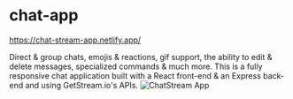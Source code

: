 # chat-app

https://chat-stream-app.netlify.app/

Direct & group chats, emojis & reactions, gif support, the ability to edit & delete messages, specialized commands & much more.
This is a fully responsive chat application built with a React front-end & an Express back-end and using GetStream.io's APIs. 
![ChatStream App](https://user-images.githubusercontent.com/44801711/176103078-7ab3fb81-7f4a-4bae-8945-7ac73e8634c8.png)
